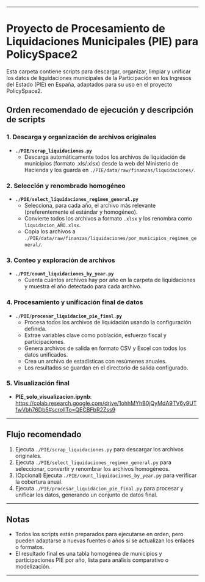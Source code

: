 
---

# Proyecto de Procesamiento de Liquidaciones Municipales (PIE) para PolicySpace2

Esta carpeta contiene scripts para descargar, organizar, limpiar y unificar los datos de liquidaciones municipales de la Participación en los Ingresos del Estado (PIE) en España, adaptados para su uso en el proyecto PolicySpace2.

## Orden recomendado de ejecución y descripción de scripts

### 1. **Descarga y organización de archivos originales**
- **`./PIE/scrap_liquidaciones.py`**
  - Descarga automáticamente todos los archivos de liquidación de municipios (formato .xls/.xlsx) desde la web del Ministerio de Hacienda y los guarda en `./PIE/data/raw/finanzas/liquidaciones/`.

### 2. **Selección y renombrado homogéneo**
- **`./PIE/select_liquidaciones_regimen_general.py`**
  - Selecciona, para cada año, el archivo más relevante (preferentemente el estándar y homogéneo).
  - Convierte todos los archivos a formato `.xlsx` y los renombra como `liquidacion_AÑO.xlsx`.
  - Copia los archivos a `./PIE/data/raw/finanzas/liquidaciones/por_municipios_regimen_general/`.

### 3. **Conteo y exploración de archivos**
- **`./PIE/count_liquidaciones_by_year.py`**
  - Cuenta cuántos archivos hay por año en la carpeta de liquidaciones y muestra el año detectado para cada archivo.

### 4. **Procesamiento y unificación final de datos**
- **`./PIE/procesar_liquidacion_pie_final.py`**
  - Procesa todos los archivos de liquidación usando la configuración definida.
  - Extrae variables clave como población, esfuerzo fiscal y participaciones.
  - Genera archivos de salida en formato CSV y Excel con todos los datos unificados.
  - Crea un archivo de estadísticas con resúmenes anuales.
  - Los resultados se guardan en el directorio de salida configurado.

### 5. **Visualización final**
- **PIE_solo_visualizacion.ipynb**: https://colab.research.google.com/drive/1ohhMYhB0jQyMdA9TV6y9UTfwVbh76Db5#scrollTo=QECBFbR2Zss9

---

## Flujo recomendado

1. Ejecuta `./PIE/scrap_liquidaciones.py` para descargar los archivos originales.
2. Ejecuta `./PIE/select_liquidaciones_regimen_general.py` para seleccionar, convertir y renombrar los archivos homogéneos.
3. (Opcional) Ejecuta `./PIE/count_liquidaciones_by_year.py` para verificar la cobertura anual.
4. Ejecuta `./PIE/procesar_liquidacion_pie_final.py` para procesar y unificar los datos, generando un conjunto de datos final.

---

## Notas

- Todos los scripts están preparados para ejecutarse en orden, pero pueden adaptarse a nuevas fuentes o años si se actualizan los enlaces o formatos.
- El resultado final es una tabla homogénea de municipios y participaciones PIE por año, lista para análisis comparativo o modelización.

--- 

